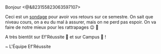 Bonjour <@&823155823063597107>

Ceci est un [sondage](https://forms.gle/Vd3vjA72RbpE6wyT7) pour avoir vos retours sur ce semestre.
On sait que niveau cours, on a eu du mal à assurer, mais on ne perd pas espoir.
On va faire de notre mieux pour les rattrapages 😉 💪

A très bientôt sur Ef'Réussite 📖 et sur Campus 🏫 !

~ L'Équipe Ef'Réussite
